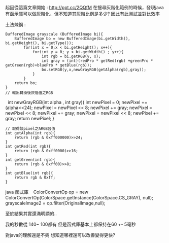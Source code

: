 起因從這篇文章開始 : http://ppt.cc/2QQfM
在搜尋灰階化範例的時候，發現java有函示庫可以做灰階化，但不知道其灰階比例是多少?
因此有此測試並對比效率

土法煉鋼 : 


    BufferedImage grayscale (BufferedImage bi){
        BufferedImage bo = new BufferedImage(bi.getWidth(), bi.getHeight(), bi.getType());
            for(int x = 0;x < bi.getHeight(); x++){
                for(int y = 0; y < bi.getWidth() ; y++){
                    int rgb = bi.getRGB(y, x);
                    int gray = (int)(redPro * getRed(rgb) +greenPro * getGreen(rgb)+bluePro * getBlue(rgb));
                    bo.setRGB(y,x,newGrayRGB(getAlpha(rgb),gray));
                }
            }
        return bo;                
    }
    // 輸出轉換後灰階值之RGB
    int newGrayRGB(int alpha , int gray){
        int newPixel = 0; 
        newPixel += (alpha<<24); 
        newPixel = newPixel << 8; 
        newPixel += gray; 
        newPixel = newPixel << 8; 
        newPixel += gray; 
        newPixel = newPixel << 8; 
        newPixel += gray; 
        return newPixel; 
    }
        
    // 取得該pixel之ARGB各值 
    int getAlpha(int rgb){
        return (rgb & 0xff000000)>>24;
    }
    int getRed(int rgb){
        return (rgb & 0xff0000)>>16;
    }
    int getGreen(int rgb){
        return (rgb & 0xff00)>>8;
    }
    int getBlue(int rgb){
        return rgb & 0xff;
    }
    
java 函式庫
    ColorConvertOp op = new ColorConvertOp(ColorSpace.getInstance(ColorSpace.CS_GRAY), null);
    grayscaleImage2 = op.filter(OriginalImage,null);

至於結果其實還滿明顯的..


我的秒數從 140~ 100都有
但是函式庫基本上都保持在60 +- 5毫秒

對java的理解還是不夠
想知道哪裡還可以改善變得更快?
